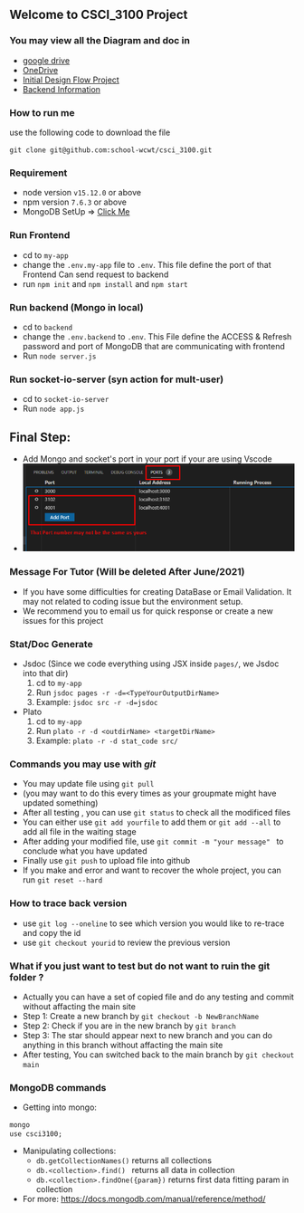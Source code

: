 ## Welcome to CSCI_3100 Project
### You may view all the Diagram and doc in 
+ [google drive](https://drive.google.com/drive/folders/1KoTn5ugbMzSGxRS61RfaG0zq1o0gV_ry?usp=sharing) 
+ [OneDrive](https://mycuhk-my.sharepoint.com/personal/1155109240_link_cuhk_edu_hk/_layouts/15/onedrive.aspx?id=%2Fpersonal%2F1155109240%5Flink%5Fcuhk%5Fedu%5Fhk%2FDocuments%2Fcsci3100%5FGroupE6&originalPath=aHR0cHM6Ly9teWN1aGstbXkuc2hhcmVwb2ludC5jb20vOmY6L2cvcGVyc29uYWwvMTE1NTEwOTI0MF9saW5rX2N1aGtfZWR1X2hrL0Vva3dBSDUzZTE5THFzN1ZNLVFtMzBvQkZJSXVVOFF2Ymo3eS1MaUV5M3pFMlE_cnRpbWU9TmhsU1RrYlQyRWc)
+ [Initial Design Flow Project](https://drive.google.com/file/d/1bdqj0q4eLsF45A4qghM2rGrc6yCOqg4N/view?usp=sharing)
+ [Backend Information](/backend)

### How to run me
use the following code to download the file
```
git clone git@github.com:school-wcwt/csci_3100.git
```

### Requirement
- node version `v15.12.0` or above
- npm version `7.6.3` or above
- MongoDB SetUp => [Click Me](/backend)

### Run Frontend
- cd to `my-app`
- change the `.env.my-app` file to `.env`. This file define the port of that Frontend Can send request to backend
- run `npm init` and `npm install` and `npm start`

### Run backend (Mongo in local)
- cd to `backend`
- change the `.env.backend` to `.env`. This File define the ACCESS & Refresh password and port of MongoDB that are communicating with frontend
- Run `node server.js`

### Run socket-io-server (syn action for mult-user)
- cd to `socket-io-server` 
- Run `node app.js`

## Final Step: 
- Add Mongo and socket's port in your port if your are using Vscode
- ![AddPort](./ReadMe_img/addPort.png)

### Message For Tutor (Will be deleted After June/2021)
- If you have some difficulties for creating DataBase or Email Validation. It may not related to coding issue but the environment setup. 
- We recommend you to email us for quick response or create a new issues for this project 

### Stat/Doc Generate
- Jsdoc (Since we code everything using JSX inside `pages/`, we Jsdoc into that dir)
  1. cd to `my-app`
  2. Run `jsdoc pages -r -d=<TypeYourOutputDirName>`
  3. Example: `jsdoc src -r -d=jsdoc`
- Plato 
  1. cd to `my-app`
  2. Run `plato -r -d <outdirName> <targetDirName>`
  3. Example: `plato -r -d stat_code src/`
### Commands you may use with ***git***
- You may update file using `git pull` 
- (you may want to do this every times as your groupmate might have updated something)
- After all testing , you can use  `git status` to check all the modificed files
- You can either use `git add yourfile` to add them or `git add --all` to add all file in the waiting stage
- After adding your modified file, use `git commit -m "your message" ` to conclude what you have updated
- Finally use `git push` to upload file into github
- If you make and error and want to recover the whole project, you can run `git reset --hard`

### How to trace back version
- use `git log --oneline` to see which version you would like to re-trace and copy the id
- use `git checkout yourid` to review the previous version

### What if you just want to test but do not want to ruin the git folder ?
- Actually you can have a set of copied file and do any testing and commit without affacting the main site
- Step 1: Create a new branch  by `git checkout -b NewBranchName`
- Step 2: Check if you are in the new branch by `git branch`
- Step 3: The star should appear next to new branch and you can do anything in this branch without affacting the main site
- After testing, You can switched back to the main branch by `git checkout main` 

### MongoDB commands ###
-  Getting into mongo:
```
mongo 
use csci3100;
```
- Manipulating collections:
  - `db.getCollectionNames()` returns all collections
  - `db.<collection>.find() ` returns all data in collection
  - `db.<collection>.findOne({param})` returns first data fitting param in collection
- For more: https://docs.mongodb.com/manual/reference/method/ 

